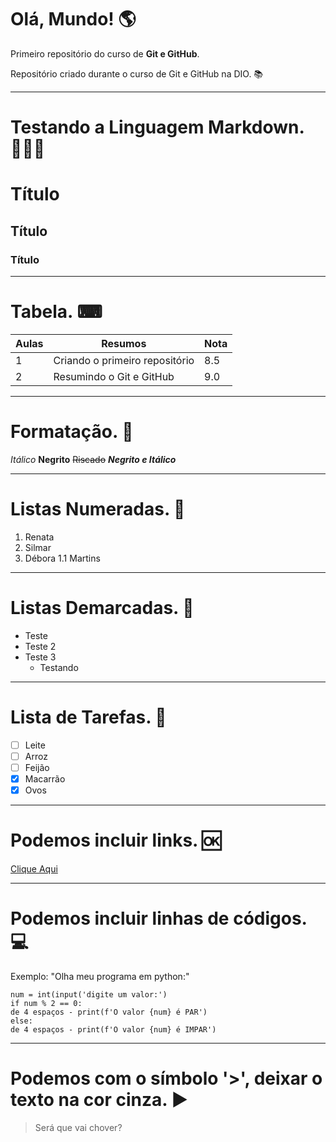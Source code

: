 # Olá, Mundo! 🌎
 Primeiro repositório do curso de **Git e GitHub**. 

 Repositório criado durante o curso de Git e GitHub na DIO. 📚

***
# Testando a Linguagem Markdown. 👩🏻‍💻

# Título
## Título
### Título

***
# Tabela. ⌨

| Aulas | Resumos | Nota
---|---|---
1 | Criando o primeiro repositório | 8.5
2 | Resumindo o Git e GitHub | 9.0

***
# Formatação. 💠

*Itálico*
**Negrito** 
~~Riscado~~
__*Negrito e Itálico*__

***
# Listas Numeradas. 🔢

1. Renata
2. Silmar
3. Débora
   1.1 Martins

***
# Listas Demarcadas. 📃

* Teste
* Teste 2
* Teste 3
   * Testando

***
# Lista de Tarefas. 📑

- [ ] Leite
- [ ] Arroz
- [ ] Feijão
- [x] Macarrão
- [x] Ovos

***
# Podemos incluir links. 🆗

[Clique Aqui](https://web.dio.me/)

***
# Podemos incluir linhas de códigos. 💻

Exemplo: "Olha meu programa em python:"

```
num = int(input('digite um valor:')
if num % 2 == 0:
de 4 espaços - print(f'O valor {num} é PAR')
else: 
de 4 espaços - print(f'O valor {num} é IMPAR')
```

***
# Podemos com o símbolo '>', deixar o texto na cor cinza. ▶

> Será que vai chover?